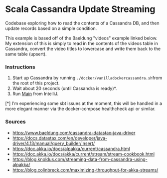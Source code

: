 # Scala Cassandra Update Streaming

Codebase exploring how to read the contents of a Cassandra DB, and then update records based on a simple condition.

This example is based off of the Baeldung "videos" example linked below. My extension of this is simply to read in the 
contents of the videos table in Cassandra, convert the video titles to lowercase and write them back to the same table (upsert).

### Instructions

1. Start up Cassandra by running `./docker/vanilladockercassandra.sh`from the root of this project.
2. Wait about 20 seconds (until Cassandra is ready)*.
3. Run [Main](src/main/scala/Main.scala) from IntelliJ.

[*] I'm experiencing some sbt issues at the moment, this will be handled in a more elegant manner via the docker-compose healthcheck api or similar.

### Sources

* https://www.baeldung.com/cassandra-datastax-java-driver
* https://docs.datastax.com/en/developer/java-driver/4.13/manual/query_builder/insert/
* https://doc.akka.io/docs/alpakka/current/cassandra.html
* https://doc.akka.io/docs/akka/current/stream/stream-cookbook.html
* https://blog.knoldus.com/streaming-data-from-cassandra-using-alpakka/
* https://blog.colinbreck.com/maximizing-throughput-for-akka-streams/
